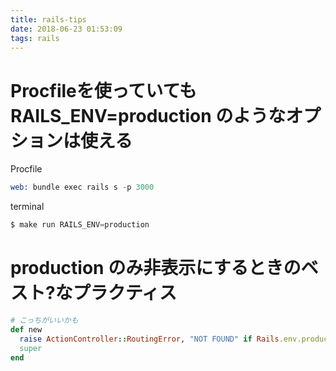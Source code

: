 ```yaml
---
title: rails-tips
date: 2018-06-23 01:53:09
tags: rails
---
```


Procfileを使っていても RAILS_ENV=production のようなオプションは使える
===

Procfile
```s
web: bundle exec rails s -p 3000
```

terminal
```s
$ make run RAILS_ENV=production
```

production のみ非表示にするときのベスト?なプラクティス
===

```ruby
# こっちがいいかも
def new
  raise ActionController::RoutingError, "NOT FOUND" if Rails.env.production?
  super
end
```